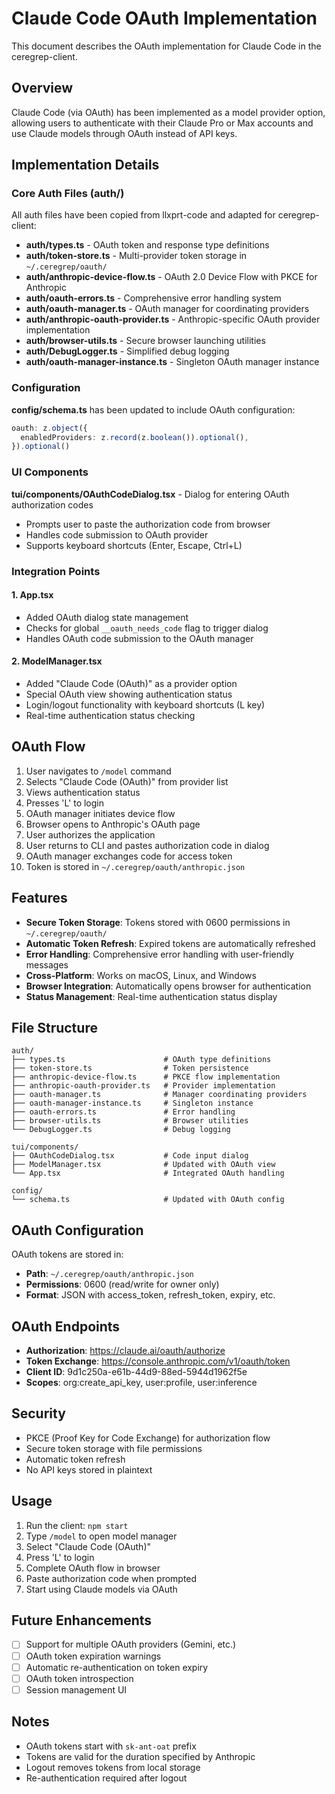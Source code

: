 # Claude Code OAuth Implementation

This document describes the OAuth implementation for Claude Code in the ceregrep-client.

## Overview

Claude Code (via OAuth) has been implemented as a model provider option, allowing users to authenticate with their Claude Pro or Max accounts and use Claude models through OAuth instead of API keys.

## Implementation Details

### Core Auth Files (auth/)

All auth files have been copied from llxprt-code and adapted for ceregrep-client:

- **auth/types.ts** - OAuth token and response type definitions
- **auth/token-store.ts** - Multi-provider token storage in `~/.ceregrep/oauth/`
- **auth/anthropic-device-flow.ts** - OAuth 2.0 Device Flow with PKCE for Anthropic
- **auth/oauth-errors.ts** - Comprehensive error handling system
- **auth/oauth-manager.ts** - OAuth manager for coordinating providers
- **auth/anthropic-oauth-provider.ts** - Anthropic-specific OAuth provider implementation
- **auth/browser-utils.ts** - Secure browser launching utilities
- **auth/DebugLogger.ts** - Simplified debug logging
- **auth/oauth-manager-instance.ts** - Singleton OAuth manager instance

### Configuration

**config/schema.ts** has been updated to include OAuth configuration:

```typescript
oauth: z.object({
  enabledProviders: z.record(z.boolean()).optional(),
}).optional()
```

### UI Components

**tui/components/OAuthCodeDialog.tsx** - Dialog for entering OAuth authorization codes
- Prompts user to paste the authorization code from browser
- Handles code submission to OAuth provider
- Supports keyboard shortcuts (Enter, Escape, Ctrl+L)

### Integration Points

#### 1. App.tsx
- Added OAuth dialog state management
- Checks for global `__oauth_needs_code` flag to trigger dialog
- Handles OAuth code submission to the OAuth manager

#### 2. ModelManager.tsx
- Added "Claude Code (OAuth)" as a provider option
- Special OAuth view showing authentication status
- Login/logout functionality with keyboard shortcuts (L key)
- Real-time authentication status checking

## OAuth Flow

1. User navigates to `/model` command
2. Selects "Claude Code (OAuth)" from provider list
3. Views authentication status
4. Presses 'L' to login
5. OAuth manager initiates device flow
6. Browser opens to Anthropic's OAuth page
7. User authorizes the application
8. User returns to CLI and pastes authorization code in dialog
9. OAuth manager exchanges code for access token
10. Token is stored in `~/.ceregrep/oauth/anthropic.json`

## Features

- **Secure Token Storage**: Tokens stored with 0600 permissions in `~/.ceregrep/oauth/`
- **Automatic Token Refresh**: Expired tokens are automatically refreshed
- **Error Handling**: Comprehensive error handling with user-friendly messages
- **Cross-Platform**: Works on macOS, Linux, and Windows
- **Browser Integration**: Automatically opens browser for authentication
- **Status Management**: Real-time authentication status display

## File Structure

```
auth/
├── types.ts                      # OAuth type definitions
├── token-store.ts                # Token persistence
├── anthropic-device-flow.ts      # PKCE flow implementation
├── anthropic-oauth-provider.ts   # Provider implementation
├── oauth-manager.ts              # Manager coordinating providers
├── oauth-manager-instance.ts     # Singleton instance
├── oauth-errors.ts               # Error handling
├── browser-utils.ts              # Browser utilities
└── DebugLogger.ts                # Debug logging

tui/components/
├── OAuthCodeDialog.tsx           # Code input dialog
├── ModelManager.tsx              # Updated with OAuth view
└── App.tsx                       # Integrated OAuth handling

config/
└── schema.ts                     # Updated with OAuth config
```

## OAuth Configuration

OAuth tokens are stored in:
- **Path**: `~/.ceregrep/oauth/anthropic.json`
- **Permissions**: 0600 (read/write for owner only)
- **Format**: JSON with access_token, refresh_token, expiry, etc.

## OAuth Endpoints

- **Authorization**: https://claude.ai/oauth/authorize
- **Token Exchange**: https://console.anthropic.com/v1/oauth/token
- **Client ID**: 9d1c250a-e61b-44d9-88ed-5944d1962f5e
- **Scopes**: org:create_api_key, user:profile, user:inference

## Security

- PKCE (Proof Key for Code Exchange) for authorization flow
- Secure token storage with file permissions
- Automatic token refresh
- No API keys stored in plaintext

## Usage

1. Run the client: `npm start`
2. Type `/model` to open model manager
3. Select "Claude Code (OAuth)"
4. Press 'L' to login
5. Complete OAuth flow in browser
6. Paste authorization code when prompted
7. Start using Claude models via OAuth

## Future Enhancements

- [ ] Support for multiple OAuth providers (Gemini, etc.)
- [ ] OAuth token expiration warnings
- [ ] Automatic re-authentication on token expiry
- [ ] OAuth token introspection
- [ ] Session management UI

## Notes

- OAuth tokens start with `sk-ant-oat` prefix
- Tokens are valid for the duration specified by Anthropic
- Logout removes tokens from local storage
- Re-authentication required after logout
